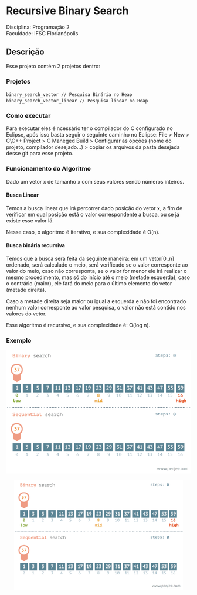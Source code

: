 # Recursive Binary Search
Disciplina: Programação 2 <br />
Faculdade: IFSC Florianópolis

## Descrição
Esse projeto contém 2 projetos dentro: <br />

### Projetos
`binary_search_vector // Pesquisa Binária no Heap` <br />
`binary_search_vector_linear // Pesquisa linear no Heap`

### Como executar
Para executar eles é ncessário ter o compilador do C configurado no Eclipse, após isso basta seguir o seguinte caminho no Eclipse: File > New > C\C++ Project > C Maneged Build > Configurar as opções (nome do projeto, compilador desejado...) > copiar os arquivos da pasta desejada desse git para esse projeto.

### Funcionamento do Algoritmo
Dado um vetor x de tamanho x com seus valores sendo números inteiros.
#### Busca Linear
Temos a busca linear que irá percorrer dado posição do vetor x, a fim de verificar em qual posição está o valor correspondente a busca, ou se já existe esse valor lá. <br />

Nesse caso, o algoritmo é iterativo, e sua complexidade é O(n).

#### Busca binária recursiva
Temos que a busca será feita da seguinte maneira: em um vetor[0..n] ordenado, será calculado o meio, será  verificado se o valor corresponte ao valor do meio, caso não corresponta, se o valor for menor ele irá realizar o mesmo procedimento, mas só do início até o meio (metade esquerda), caso o contrário (maior), ele fará do meio para o último elemento do vetor (metade direita). <br />

Caso a metade direita seja maior ou igual a esquerda e não foi encontrado nenhum valor corresponte ao valor pesquisa, o valor não está contido nos valores do vetor. <br />

Esse algoritmo é recursivo, e sua complexidade é: O(log n).

### Exemplo
![Comparação entre a busca linear e a busca binária](Extras/search.gif)

<p align="center">
  <img width="460" height="300" src="Extras/search.gif">
</p>